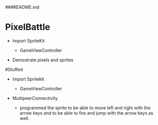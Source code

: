 ###README.md

# PixelBattle

- Import SpriteKit 

	- GameViewController

- Demostrate pixels and sprites 

#Stuffed

- Import Spritekit

	- GameViewController

- MultipeerConnectivity

	- programmed the sprite to be able to move left and right with the arrow keys and to be able to fire and jump with the arrow keys as well.